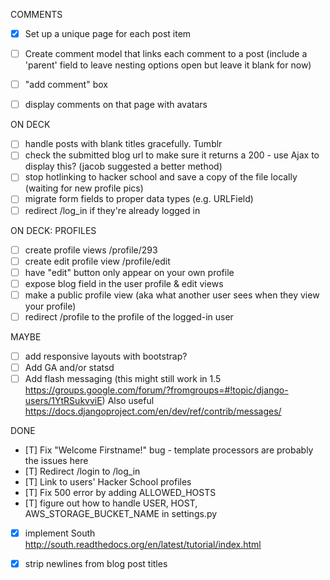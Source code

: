 COMMENTS
- [x] Set up a unique page for each post item
- [ ] Create comment model that links each comment to a post (include a 'parent' field to leave nesting options open but leave it blank for now)
- [ ] "add comment" box
- [ ] display comments on that page with avatars 







ON DECK
- [ ] handle posts with blank titles gracefully. Tumblr
- [ ] check the submitted blog url to make sure it returns a 200 - use Ajax to display this? (jacob suggested a better method)
- [ ] stop hotlinking to hacker school and save a copy of the file locally (waiting for new profile pics)
- [ ] migrate form fields to proper data types (e.g. URLField)
- [ ] redirect /log_in if they're already logged in

ON DECK: PROFILES
- [ ] create profile views /profile/293
- [ ] create edit profile view /profile/edit
- [ ] have "edit" button only appear on your own profile
- [ ] expose blog field in the user profile & edit views
- [ ] make a public profile view (aka what another user sees when they view your profile)
- [ ] redirect /profile to the profile of the logged-in user

MAYBE
- [ ] add responsive layouts with bootstrap?
- [ ] Add GA and/or statsd
- [ ] Add flash messaging (this might still work in 1.5 https://groups.google.com/forum/?fromgroups=#!topic/django-users/1YtRSukvviE) Also useful https://docs.djangoproject.com/en/dev/ref/contrib/messages/

DONE
- [T] Fix "Welcome Firstname!" bug - template processors are probably the issues here
- [T] Redirect /login to /log_in
- [T] Link to users' Hacker School profiles
- [T] Fix 500 error by adding ALLOWED_HOSTS
- [T] figure out how to handle USER, HOST, AWS_STORAGE_BUCKET_NAME in settings.py
- [x] implement South http://south.readthedocs.org/en/latest/tutorial/index.html
- [x] strip newlines from blog post titles

